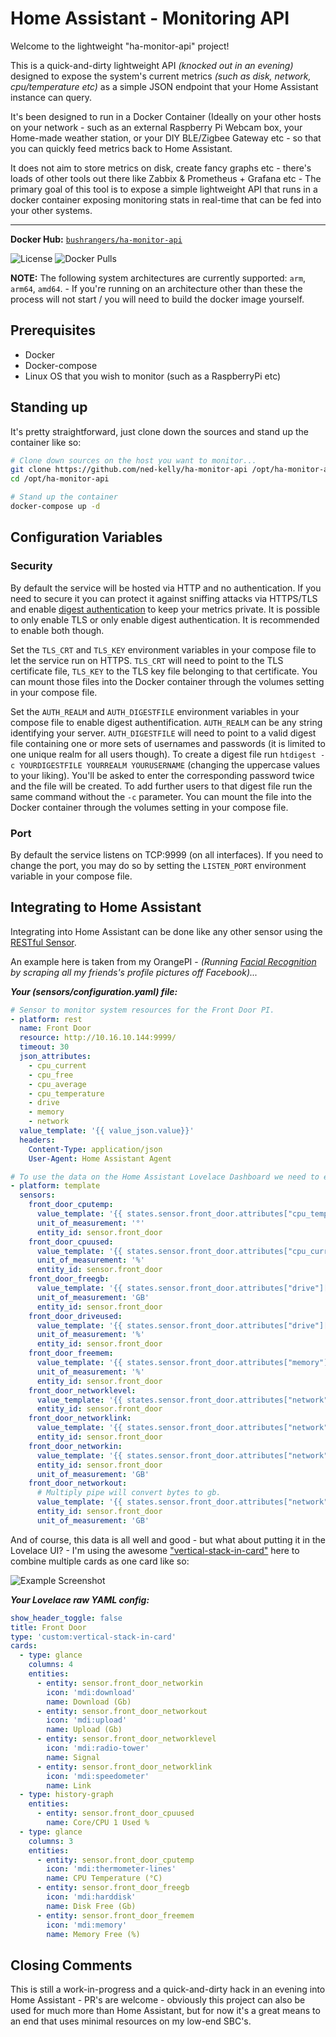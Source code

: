 # Home Assistant - Monitoring API

Welcome to the lightweight "ha-monitor-api" project! 

This is a quick-and-dirty lightweight API _(knocked out in an evening)_ designed to expose the system's current metrics _(such as disk, network, cpu/temperature etc)_ as a simple JSON endpoint that your Home Assistant instance can query.

It's been designed to run in a Docker Container (Ideally on your other hosts on your network - such as an external Raspberry Pi Webcam box, your Home-made weather station, or your DIY BLE/Zigbee Gateway etc - so that you can quickly feed metrics back to Home Assistant.

It does not aim to store metrics on disk, create fancy graphs etc - there's loads of other tools out there like Zabbix & Prometheus + Grafana etc - The primary goal of this tool is to expose a simple lightweight API that runs in a docker container exposing monitoring stats in real-time that can be fed into your other systems.

---------------------------------------------

**Docker Hub:** [`bushrangers/ha-monitor-api`](https://hub.docker.com/r/bushrangers/ha-monitor-api/)


![License](https://img.shields.io/github/license/ned-kelly/ha-monitor-api.svg) ![Docker Pulls](https://img.shields.io/docker/pulls/bushrangers/ha-monitor-api.png)

**NOTE:** The following system architectures are currently supported: `arm`, `arm64`, `amd64`. - If you're running on an architecture other than these the process will not start / you will need to build the docker image yourself.


## Prerequisites

- Docker
- Docker-compose
- Linux OS that you wish to monitor (such as a RaspberryPi etc)

## Standing up

It's pretty straightforward, just clone down the sources and stand up the container like so:

```bash
# Clone down sources on the host you want to monitor...
git clone https://github.com/ned-kelly/ha-monitor-api /opt/ha-monitor-api
cd /opt/ha-monitor-api

# Stand up the container
docker-compose up -d

```

## Configuration Variables

### Security
By default the service will be hosted via HTTP and no authentication. If you need to secure it you can protect it against sniffing attacks via HTTPS/TLS and enable [digest authentication](https://en.wikipedia.org/wiki/Digest_access_authentication) to keep your metrics private. It is possible to only enable TLS or only enable digest authentication. It is recommended to enable both though.

Set the `TLS_CRT` and `TLS_KEY` environment variables in your compose file to let the service run on HTTPS. `TLS_CRT` will need to point to the TLS certificate file, `TLS_KEY` to the TLS key file belonging to that certificate. You can mount those files into the Docker container through the volumes setting in your compose file.

Set the `AUTH_REALM` and `AUTH_DIGESTFILE` environment variables in your compose file to enable digest authentification. `AUTH_REALM` can be any string identifying your server. `AUTH_DIGESTFILE` will need to point to a valid digest file containing one or more sets of usernames and passwords (it is limited to one unique realm for all users though). To create a digest file run `htdigest -c YOURDIGESTFILE YOURREALM YOURUSERNAME` (changing the uppercase values to your liking). You'll be asked to enter the corresponding password twice and the file will be created. To add further users to that digest file run the same command without the `-c` parameter. You can mount the file into the Docker container through the volumes setting in your compose file.

### Port
By default the service listens on TCP:9999 (on all interfaces). If you need to change the port, you may do so by setting the `LISTEN_PORT` environment variable in your compose file.

## Integrating to Home Assistant

Integrating into Home Assistant can be done like any other sensor using the [RESTful Sensor](https://www.home-assistant.io/components/sensor.rest/).

An example here is taken from my OrangePI - _(Running [Facial Recognition](https://www.hackster.io/97766/announce-who-is-home-using-facial-recognition-dcc389) by scraping all my friends's profile pictures off Facebook)..._

**_Your (sensors/configuration.yaml) file:_**

```yaml
# Sensor to monitor system resources for the Front Door PI.
- platform: rest
  name: Front Door
  resource: http://10.16.10.144:9999/
  timeout: 30
  json_attributes:
    - cpu_current
    - cpu_free
    - cpu_average
    - cpu_temperature
    - drive
    - memory
    - network
  value_template: '{{ value_json.value}}'
  headers:
    Content-Type: application/json
    User-Agent: Home Assistant Agent

# To use the data on the Home Assistant Lovelace Dashboard we need to extract the values from the sensor, and store them as their own sensor values...
- platform: template
  sensors:
    front_door_cputemp:
      value_template: '{{ states.sensor.front_door.attributes["cpu_temperature"] }}'
      unit_of_measurement: '°'
      entity_id: sensor.front_door
    front_door_cpuused:
      value_template: '{{ states.sensor.front_door.attributes["cpu_current"] }}'
      unit_of_measurement: '%'
      entity_id: sensor.front_door
    front_door_freegb:
      value_template: '{{ states.sensor.front_door.attributes["drive"]["freeGb"] }}'
      unit_of_measurement: 'GB'
      entity_id: sensor.front_door
    front_door_driveused:
      value_template: '{{ states.sensor.front_door.attributes["drive"]["usedPercentage"] }}'
      unit_of_measurement: '%'
      entity_id: sensor.front_door
    front_door_freemem:
      value_template: '{{ states.sensor.front_door.attributes["memory"]["freeMemPercentage"] }}'
      unit_of_measurement: '%'
      entity_id: sensor.front_door
    front_door_networklevel:
      value_template: '{{ states.sensor.front_door.attributes["network"]["wlan0"]["wireless"]["qualityLevel"] }}'
      entity_id: sensor.front_door
    front_door_networklink:
      value_template: '{{ states.sensor.front_door.attributes["network"]["wlan0"]["wireless"]["qualityLink"] }}'
      entity_id: sensor.front_door
    front_door_networkin:
      value_template: '{{ states.sensor.front_door.attributes["network"]["wlan0"]["inputBytes"] | multiply(0.000000001024) | round(2) }}'
      entity_id: sensor.front_door
      unit_of_measurement: 'GB'
    front_door_networkout:
      # Multiply pipe will convert bytes to gb.
      value_template: '{{ states.sensor.front_door.attributes["network"]["wlan0"]["outputBytes"] | multiply(0.000000001024) | round(2) }}'
      entity_id: sensor.front_door
      unit_of_measurement: 'GB'

```

And of course, this data is all well and good - but what about putting it in the Lovelace UI? - I'm using the awesome ["vertical-stack-in-card"](https://github.com/custom-cards/vertical-stack-in-card) here to combine multiple cards as one card like so:

![Example Screenshot](images/lovelace-example.png "Example Screenshot")

**_Your Lovelace raw YAML config:_**

```yaml
show_header_toggle: false
title: Front Door
type: 'custom:vertical-stack-in-card'
cards:
  - type: glance
    columns: 4
    entities:
      - entity: sensor.front_door_networkin
        icon: 'mdi:download'
        name: Download (Gb)
      - entity: sensor.front_door_networkout
        icon: 'mdi:upload'
        name: Upload (Gb)
      - entity: sensor.front_door_networklevel
        icon: 'mdi:radio-tower'
        name: Signal
      - entity: sensor.front_door_networklink
        icon: 'mdi:speedometer'
        name: Link
  - type: history-graph
    entities:
      - entity: sensor.front_door_cpuused
        name: Core/CPU 1 Used %
  - type: glance
    columns: 3
    entities:
      - entity: sensor.front_door_cputemp
        icon: 'mdi:thermometer-lines'
        name: CPU Temperature (°C)
      - entity: sensor.front_door_freegb
        icon: 'mdi:harddisk'
        name: Disk Free (Gb)
      - entity: sensor.front_door_freemem
        icon: 'mdi:memory'
        name: Memory Free (%)
```

## Closing Comments

This is still a work-in-progress and a quick-and-dirty hack in an evening into Home Assistant - PR's are welcome - obviously this project can also be used for much more than Home Assistant, but for now it's a great means to an end that uses minimal resources on my low-end SBC's.
